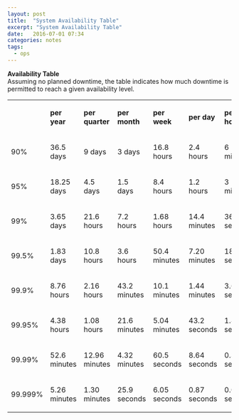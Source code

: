 ```yaml
---
layout: post
title:  "System Availability Table"
excerpt: "System Availability Table"
date:   2016-07-01 07:34
categories: notes
tags:
  - ops
---
```

**Availability Table**  
 Assuming no planned downtime, the table indicates how much downtime is permitted to reach a given availability level.
 
<table class="table table-bordered table-striped">
<tbody>
<tr>
<td><p>&nbsp;</p></td>
<td><p><strong>per year</strong></p></td>
<td><p><strong>per quarter</strong></p></td>
<td><p><strong>per month</strong></p></td>
<td><p><strong>per week</strong></p></td>
<td><p><strong>per day</strong></p></td>
<td><p><strong>per hour</strong></p></td>
</tr>
<tr>
<td><p>90%</p></td>
<td><p>36.5 days</p></td>
<td><p>9 days</p></td>
<td><p>3 days</p></td>
<td><p>16.8 hours</p></td>
<td><p>2.4 hours</p></td>
<td><p>6 minutes</p></td>
</tr>
<tr>
<td><p>95%</p></td>
<td><p>18.25 days</p></td>
<td><p>4.5 days</p></td>
<td><p>1.5 days</p></td>
<td><p>8.4 hours</p></td>
<td><p>1.2 hours</p></td>
<td><p>3 minutes</p></td>
</tr>
<tr>
<td><p>99%</p></td>
<td><p>3.65 days</p></td>
<td><p>21.6 hours</p></td>
<td><p>7.2 hours</p></td>
<td><p>1.68 hours</p></td>
<td><p>14.4 minutes</p></td>
<td><p>36 seconds</p></td>
</tr>
<tr>
<td><p>99.5%</p></td>
<td><p>1.83 days</p></td>
<td><p>10.8 hours</p></td>
<td><p>3.6 hours</p></td>
<td><p>50.4 minutes</p></td>
<td><p>7.20 minutes</p></td>
<td><p>18 seconds</p></td>
</tr>
<tr>
<td><p>99.9%</p></td>
<td><p>8.76 hours</p></td>
<td><p>2.16 hours</p></td>
<td><p>43.2 minutes</p></td>
<td><p>10.1 minutes</p></td>
<td><p>1.44 minutes</p></td>
<td><p>3.6 seconds</p></td>
</tr>
<tr>
<td><p>99.95%</p></td>
<td><p>4.38 hours</p></td>
<td><p>1.08 hours</p></td>
<td><p>21.6 minutes</p></td>
<td><p>5.04 minutes</p></td>
<td><p>43.2 seconds</p></td>
<td><p>1.8 seconds</p></td>
</tr>
<tr>
<td><p>99.99%</p></td>
<td><p>52.6 minutes</p></td>
<td><p>12.96 minutes</p></td>
<td><p>4.32 minutes</p></td>
<td><p>60.5 seconds</p></td>
<td><p>8.64 seconds</p></td>
<td><p>0.36 seconds</p></td>
</tr>
<tr>
<td><p>99.999%</p></td>
<td><p>5.26 minutes</p></td>
<td><p>1.30 minutes</p></td>
<td><p>25.9 seconds</p></td>
<td><p>6.05 seconds</p></td>
<td><p>0.87 seconds</p></td>
<td><p>0.04 seconds</p></td>
</tr>
</tbody>
</table>
